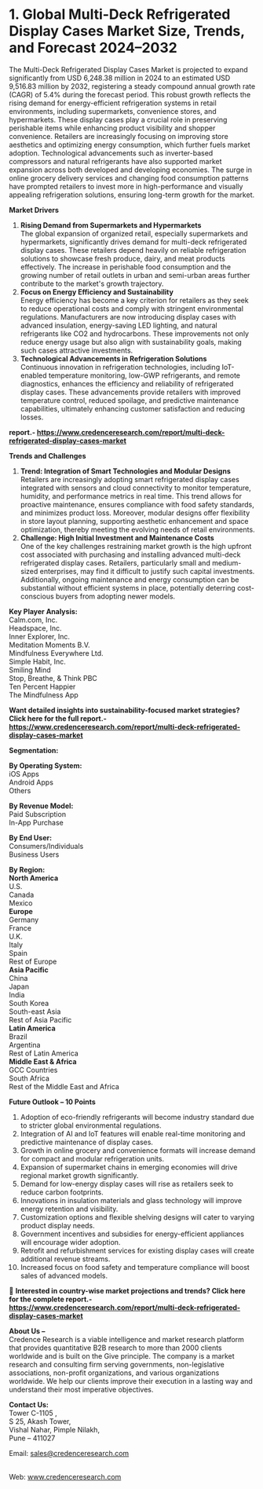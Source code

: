 # 1.	Global Multi-Deck Refrigerated Display Cases Market Size, Trends, and Forecast 2024–2032


<p>The Multi-Deck Refrigerated Display Cases Market is projected to expand significantly from USD 6,248.38 million in 2024 to an estimated USD 9,516.83 million by 2032, registering a steady compound annual growth rate (CAGR) of 5.4% during the forecast period. This robust growth reflects the rising demand for energy-efficient refrigeration systems in retail environments, including supermarkets, convenience stores, and hypermarkets. These display cases play a crucial role in preserving perishable items while enhancing product visibility and shopper convenience. Retailers are increasingly focusing on improving store aesthetics and optimizing energy consumption, which further fuels market adoption. Technological advancements such as inverter-based compressors and natural refrigerants have also supported market expansion across both developed and developing economies. The surge in online grocery delivery services and changing food consumption patterns have prompted retailers to invest more in high-performance and visually appealing refrigeration solutions, ensuring long-term growth for the market.</p>
<p><strong>Market Drivers</strong></p>
<ol>
<li><strong> Rising Demand from Supermarkets and Hypermarkets</strong><br /> The global expansion of organized retail, especially supermarkets and hypermarkets, significantly drives demand for multi-deck refrigerated display cases. These retailers depend heavily on reliable refrigeration solutions to showcase fresh produce, dairy, and meat products effectively. The increase in perishable food consumption and the growing number of retail outlets in urban and semi-urban areas further contribute to the market's growth trajectory.</li>
<li><strong> Focus on Energy Efficiency and Sustainability</strong><br /> Energy efficiency has become a key criterion for retailers as they seek to reduce operational costs and comply with stringent environmental regulations. Manufacturers are now introducing display cases with advanced insulation, energy-saving LED lighting, and natural refrigerants like CO2 and hydrocarbons. These improvements not only reduce energy usage but also align with sustainability goals, making such cases attractive investments.</li>
<li><strong> Technological Advancements in Refrigeration Solutions</strong><br /> Continuous innovation in refrigeration technologies, including IoT-enabled temperature monitoring, low-GWP refrigerants, and remote diagnostics, enhances the efficiency and reliability of refrigerated display cases. These advancements provide retailers with improved temperature control, reduced spoilage, and predictive maintenance capabilities, ultimately enhancing customer satisfaction and reducing losses.</li>
</ol>
<p><strong>report.- <a href="https://www.credenceresearch.com/report/multi-deck-refrigerated-display-cases-market">https://www.credenceresearch.com/report/multi-deck-refrigerated-display-cases-market</a></strong></p>
<p><strong>Trends and Challenges</strong></p>
<ol>
<li><strong> Trend: Integration of Smart Technologies and Modular Designs</strong><br /> Retailers are increasingly adopting smart refrigerated display cases integrated with sensors and cloud connectivity to monitor temperature, humidity, and performance metrics in real time. This trend allows for proactive maintenance, ensures compliance with food safety standards, and minimizes product loss. Moreover, modular designs offer flexibility in store layout planning, supporting aesthetic enhancement and space optimization, thereby meeting the evolving needs of retail environments.</li>
<li><strong> Challenge: High Initial Investment and Maintenance Costs</strong><br /> One of the key challenges restraining market growth is the high upfront cost associated with purchasing and installing advanced multi-deck refrigerated display cases. Retailers, particularly small and medium-sized enterprises, may find it difficult to justify such capital investments. Additionally, ongoing maintenance and energy consumption can be substantial without efficient systems in place, potentially deterring cost-conscious buyers from adopting newer models.</li>
</ol>
<p><strong>Key Player Analysis:</strong><br /> Calm.com, Inc.<br /> Headspace, Inc.<br /> Inner Explorer, Inc.<br /> Meditation Moments B.V.<br /> Mindfulness Everywhere Ltd.<br /> Simple Habit, Inc.<br /> Smiling Mind<br /> Stop, Breathe, &amp; Think PBC<br /> Ten Percent Happier<br /> The Mindfulness App</p>
<p><strong>Want detailed insights into sustainability-focused market strategies? Click here for the full report.- <a href="https://www.credenceresearch.com/report/multi-deck-refrigerated-display-cases-market">https://www.credenceresearch.com/report/multi-deck-refrigerated-display-cases-market</a></strong></p>
<p><strong>Segmentation:</strong></p>
<p><strong>By Operating System:</strong><br /> iOS Apps<br /> Android Apps<br /> Others</p>
<p><strong>By Revenue Model:</strong><br /> Paid Subscription<br /> In-App Purchase</p>
<p><strong>By End User:</strong><br /> Consumers/Individuals<br /> Business Users</p>
<p><strong>By Region:</strong><br /> <strong>North America</strong><br /> U.S.<br /> Canada<br /> Mexico<br /> <strong>Europe</strong><br /> Germany<br /> France<br /> U.K.<br /> Italy<br /> Spain<br /> Rest of Europe<br /> <strong>Asia Pacific</strong><br /> China<br /> Japan<br /> India<br /> South Korea<br /> South-east Asia<br /> Rest of Asia Pacific<br /> <strong>Latin America</strong><br /> Brazil<br /> Argentina<br /> Rest of Latin America<br /> <strong>Middle East &amp; Africa</strong><br /> GCC Countries<br /> South Africa<br /> Rest of the Middle East and Africa</p>
<p><strong>Future Outlook &ndash; 10 Points</strong></p>
<ol>
<li>Adoption of eco-friendly refrigerants will become industry standard due to stricter global environmental regulations.</li>
<li>Integration of AI and IoT features will enable real-time monitoring and predictive maintenance of display cases.</li>
<li>Growth in online grocery and convenience formats will increase demand for compact and modular refrigeration units.</li>
<li>Expansion of supermarket chains in emerging economies will drive regional market growth significantly.</li>
<li>Demand for low-energy display cases will rise as retailers seek to reduce carbon footprints.</li>
<li>Innovations in insulation materials and glass technology will improve energy retention and visibility.</li>
<li>Customization options and flexible shelving designs will cater to varying product display needs.</li>
<li>Government incentives and subsidies for energy-efficient appliances will encourage wider adoption.</li>
<li>Retrofit and refurbishment services for existing display cases will create additional revenue streams.</li>
<li>Increased focus on food safety and temperature compliance will boost sales of advanced models.</li>
</ol>
<p>📌 <strong>Interested in country-wise market projections and trends? Click here for the complete report.- <a href="https://www.credenceresearch.com/report/multi-deck-refrigerated-display-cases-market">https://www.credenceresearch.com/report/multi-deck-refrigerated-display-cases-market</a></strong></p>
<p><strong>About Us &ndash;</strong><br /> Credence Research is a viable intelligence and market research platform that provides quantitative B2B research to more than 2000 clients worldwide and is built on the Give principle. The company is a market research and consulting firm serving governments, non-legislative associations, non-profit organizations, and various organizations worldwide. We help our clients improve their execution in a lasting way and understand their most imperative objectives.</p>
<p><strong>Contact Us:</strong><br /> Tower C-1105 ,<br /> S 25, Akash Tower,<br /> Vishal Nahar, Pimple Nilakh,<br /> Pune &ndash; 411027</p>
<p>Email: <a href="mailto:sales@credenceresearch.com">sales@credenceresearch.com</a></p>
<p><br /> Web: <a href="https://www.credenceresearch.com/">www.credenceresearch.com</a></p>

